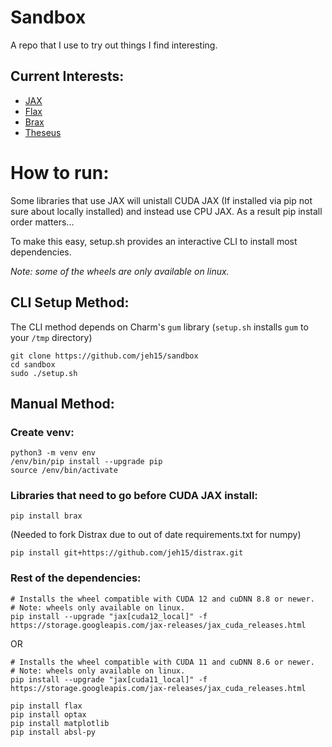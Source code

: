 # Sandbox
A repo that I use to try out things I find interesting.

## Current Interests:
* [JAX](https://github.com/google/jax)
* [Flax](https://github.com/google/flax)
* [Brax](https://github.com/google/brax)
* [Theseus](https://github.com/facebookresearch/theseus)


# How to run:
Some libraries that use JAX will unistall CUDA JAX (If installed via pip not sure about locally installed) and instead use CPU JAX.
As a result pip install order matters...

To make this easy, setup.sh provides an interactive CLI to install most dependencies.

*Note: some of the wheels are only available on linux.*

## CLI Setup Method:
The CLI method depends on Charm's `gum` library (`setup.sh` installs `gum` to your `/tmp` directory)


```
git clone https://github.com/jeh15/sandbox
cd sandbox
sudo ./setup.sh
```

## Manual Method:
### Create venv:
```
python3 -m venv env
/env/bin/pip install --upgrade pip
source /env/bin/activate
```

### Libraries that need to go before CUDA JAX install:
```
pip install brax
```

(Needed to fork Distrax due to out of date requirements.txt for numpy)
```
pip install git+https://github.com/jeh15/distrax.git
```

### Rest of the dependencies:
```
# Installs the wheel compatible with CUDA 12 and cuDNN 8.8 or newer.
# Note: wheels only available on linux.
pip install --upgrade "jax[cuda12_local]" -f https://storage.googleapis.com/jax-releases/jax_cuda_releases.html
```
OR
```
# Installs the wheel compatible with CUDA 11 and cuDNN 8.6 or newer.
# Note: wheels only available on linux.
pip install --upgrade "jax[cuda11_local]" -f https://storage.googleapis.com/jax-releases/jax_cuda_releases.html
```

```
pip install flax
pip install optax
pip install matplotlib
pip install absl-py
```
